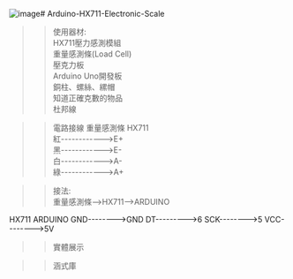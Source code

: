 ![image](https://github.com/rangersmm4/Arduino-HX711-Electronic-Scale/assets/169122034/d0c76963-ee91-4eaf-ad29-545cb171bd5a)# Arduino-HX711-Electronic-Scale
>>使用器材:  
HX711壓力感測模組  
重量感測條(Load Cell)  
壓克力板  
Arduino Uno開發板  
銅柱、螺絲、縲帽  
知道正確克數的物品  
杜邦線

>>電路接線
重量感測條    HX711      
紅------------>E+               
黑------------>E-                
白------------>A-                 
綠------------>A+  

>>接法:  
重量感測條-->HX711-->ARDUINO
>>  
HX711     ARDUINO
GND-------->GND
DT--------->6
SCK-------->5
VCC-------->5V  
  
>>實體展示

>>涵式庫

